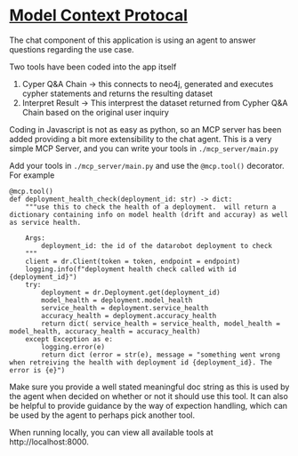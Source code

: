 # [Model Context Protocal](https://github.com/modelcontextprotocol) 

The chat component of this application is using an agent to answer questions regarding the use case.  

Two tools have been coded into the app itself 
1. Cyper Q&A Chain -> this connects to neo4j, generated and executes cypher statements and returns the resulting dataset
2. Interpret Result -> This interprest the dataset returned from Cypher Q&A Chain based on the original user inquiry

Coding in Javascript is not as easy as python, so an MCP server has been added providing a bit more extensibility to the chat agent.  This is a very simple MCP Server, and you can write your tools in `./mcp_server/main.py`

Add your tools in `./mcp_server/main.py` and use the `@mcp.tool()` decorator.  For example 

```
@mcp.tool()
def deployment_health_check(deployment_id: str) -> dict:
    """use this to check the health of a deployment.  will return a dictionary containing info on model health (drift and accuray) as well as service health.

    Args:
        deployment_id: the id of the datarobot deployment to check
    """
    client = dr.Client(token = token, endpoint = endpoint)
    logging.info(f"deployment health check called with id {deployment_id}")
    try:
        deployment = dr.Deployment.get(deployment_id)
        model_health = deployment.model_health
        service_health = deployment.service_health 
        accuracy_health = deployment.accuracy_health
        return dict( service_health = service_health, model_health = model_health, accuracy_health = accuracy_health)
    except Exception as e:
        logging.error(e)
        return dict (error = str(e), message = "something went wrong when retreiving the health with deployment id {deployment_id}. The error is {e}")
```

Make sure you provide a well stated meaningful doc string as this is used by the agent when decided on whether or not it should use this tool.  It can also be helpful to provide guidance by the way of expection handling, which can be used by the agent to perhaps pick another tool.  

When running locally, you can view all available tools at http://localhost:8000.  
